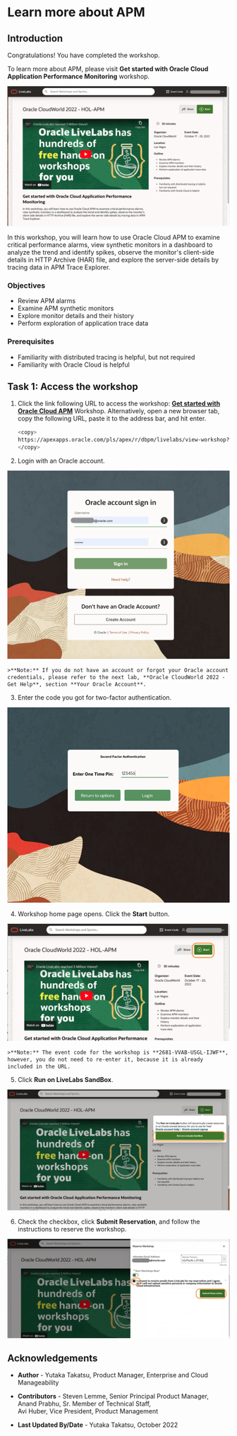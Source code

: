 # Learn more about APM

## Introduction

Congratulations! You have completed the workshop.

To learn more about APM, please visit **Get started with Oracle Cloud Application Performance Monitoring** workshop.

  ![Oracle LiveLabs, Get started with Oracle Cloud APM workshop](images/1-1-get-started.png " ")

In this workshop, you will learn how to use Oracle Cloud APM to examine critical performance alarms, view synthetic monitors in a dashboard to analyze the trend and identify spikes, observe the monitor's client-side details in HTTP Archive (HAR) file, and explore the server-side details by tracing data in APM Trace Explorer.

### Objectives

* Review APM alarms
* Examine APM synthetic monitors
* Explore monitor details and their history
* Perform exploration of application trace data

### Prerequisites

* Familiarity with distributed tracing is helpful, but not required
* Familiarity with Oracle Cloud is helpful

## Task 1: Access the workshop

1. Click the link following URL to access the workshop: **[Get started with Oracle Cloud APM](https://apexapps.oracle.com/pls/apex/r/dbpm/livelabs/view-workshop?wec=2681-VVAB-USGL-IJWF)** Workshop.
Alternatively, open a new browser tab, copy the following URL, paste it to the address bar, and hit enter.

   ``` bash
   <copy>
   https://apexapps.oracle.com/pls/apex/r/dbpm/livelabs/view-workshop?wec=2681-VVAB-USGL-IJWF
   </copy>
   ```

2. Login with an Oracle account.  

  ![Oracle Account Login screen](images/1-2-get-started.png " ")

    >**Note:** If you do not have an account or forgot your Oracle account credentials, please refer to the next lab, **Oracle CloudWorld 2022 - Get Help**, section **Your Oracle Account**.  

3. Enter the code you got for two-factor authentication.

  ![Oracle Account Login screen](images/1-3-get-started.png " ")

4. Workshop home page opens. Click the **Start** button.

  ![Oracle Account Login screen](images/1-4-get-started.png " ")

    >**Note:** The event code for the workshop is **2681-VVAB-USGL-IJWF**, however, you do not need to re-enter it, because it is already included in the URL.

5. Click **Run on LiveLabs SandBox**.

  ![Oracle Account Login screen](images/1-5-get-started.png " ")

6. Check the checkbox, click **Submit Reservation**, and follow the instructions to reserve the workshop.

  ![Oracle Account Login screen](images/1-6-get-started.png " ")

## Acknowledgements

* **Author** - Yutaka Takatsu, Product Manager, Enterprise and Cloud Manageability
- **Contributors** - Steven Lemme, Senior Principal Product Manager,  
Anand Prabhu, Sr. Member of Technical Staff,  
Avi Huber, Vice President, Product Management
* **Last Updated By/Date** - Yutaka Takatsu, October 2022
